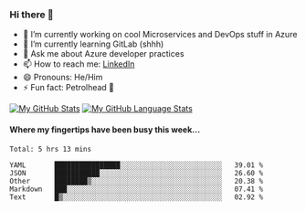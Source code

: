 ### Hi there 👋

- 🔭 I’m currently working on cool Microservices and DevOps stuff in Azure
- 🌱 I’m currently learning GitLab (shhh)
- 💬 Ask me about Azure developer practices
- 📫 How to reach me: [LinkedIn](https://www.linkedin.com/in/gordonbyers/)
- 😄 Pronouns: He/Him 
- ⚡ Fun fact: Petrolhead 🚙

[![My GitHub Stats](https://github-readme-stats.vercel.app/api/?username=gordonby&count_private=true&theme=tokyonight&showicons=true)]()
[![My GitHub Language Stats](https://github-readme-stats.vercel.app/api/top-langs/?username=gordonby&langs_count=5&theme=tokyonight)]()

#### Where my fingertips have been busy this week... 
<!--START_SECTION:waka-->
```text
Total: 5 hrs 13 mins

YAML       ████████████████░░░░░░░░░░░░░░░░░░░░░░░░░   39.01 % 
JSON       ███████████░░░░░░░░░░░░░░░░░░░░░░░░░░░░░░   26.60 % 
Other      ████████▒░░░░░░░░░░░░░░░░░░░░░░░░░░░░░░░░   20.38 % 
Markdown   ███░░░░░░░░░░░░░░░░░░░░░░░░░░░░░░░░░░░░░░   07.41 % 
Text       █▒░░░░░░░░░░░░░░░░░░░░░░░░░░░░░░░░░░░░░░░   02.92 % 
```
<!--END_SECTION:waka-->
